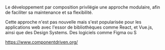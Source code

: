 Le développement par composition privilégie une approche modulaire, afin de faciliter sa maintenance et sa flexibilité.

Cette approche n'est pas nouvelle mais s'est popularisée pour les applications web avec l'essor de bibliothèques comme React, et Vue.js, ainsi que des Design Systems. Des logiciels comme Figma ou S

https://www.componentdriven.org/

